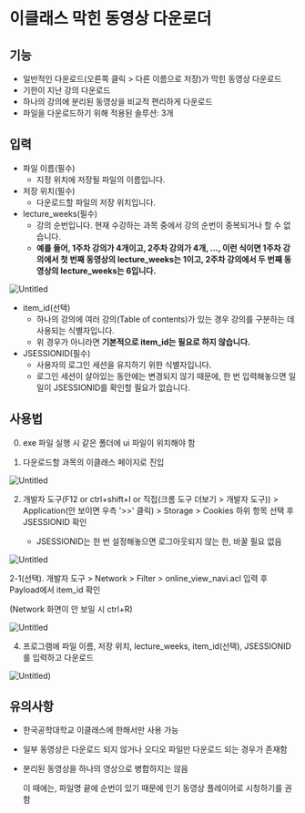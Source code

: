 # 이클래스 막힌 동영상 다운로더

## 기능

- 일반적인 다운로드(오른쪽 클릭 > 다른 이름으로 저장)가 막힌 동영상 다운로드
- 기한이 지난 강의 다운로드
- 하나의 강의에 분리된 동영상을 비교적 편리하게 다운로드
- 파일을 다운로드하기 위해 적용된 솔루션: 3개

## 입력

- 파일 이름(필수)
    - 지정 위치에 저장될 파일의 이름입니다.
- 저장 위치(필수)
    - 다운로드할 파일의 저장 위치입니다.
- lecture_weeks(필수)
    - 강의 순번입니다. 현재 수강하는 과목 중에서 강의 순번이 중복되거나 할 수 없습니다.
    - **예를 들어, 1주차 강의가 4개이고, 2주차 강의가 4개, ..., 이런 식이면 1주차 강의에서 첫 번째 동영상의 lecture_weeks는 1이고, 2주차 강의에서 두 번째 동영상의 lecture_weeks는 6입니다.**

![Untitled](https://s3.us-west-2.amazonaws.com/secure.notion-static.com/99e43723-56bf-43f9-8e51-69ea5bd26b77/Untitled.png?X-Amz-Algorithm=AWS4-HMAC-SHA256&X-Amz-Content-Sha256=UNSIGNED-PAYLOAD&X-Amz-Credential=AKIAT73L2G45EIPT3X45%2F20220603%2Fus-west-2%2Fs3%2Faws4_request&X-Amz-Date=20220603T151445Z&X-Amz-Expires=86400&X-Amz-Signature=1481206a2c5f72791f71d5d96c622ef0abc65225d0208e77aa2e8313b6dcf97d&X-Amz-SignedHeaders=host&response-content-disposition=filename%20%3D%22Untitled.png%22&x-id=GetObject)

- item_id(선택)
    - 하나의 강의에 여러 강의(Table of contents)가 있는 경우 강의를 구분하는 데 사용되는 식별자입니다.
    - 위 경우가 아니라면 **기본적으로 item_id는 필요로 하지 않습니다.**
- JSESSIONID(필수)
    - 사용자의 로그인 세션을 유지하기 위한 식별자입니다.
    - 로그인 세션이 살아있는 동안에는 변경되지 않기 때문에, 한 번 입력해놓으면 일일이 JSESSIONID를 확인할 필요가 없습니다.

## 사용법

0. exe 파일 실행 시 같은 폴더에 ui 파일이 위치해야 함

1. 다운로드할 과목의 이클래스 페이지로 진입

![Untitled](https://s3.us-west-2.amazonaws.com/secure.notion-static.com/43bb921c-a4b6-4d6f-8ad2-3940a2ec54e2/Untitled.png?X-Amz-Algorithm=AWS4-HMAC-SHA256&X-Amz-Content-Sha256=UNSIGNED-PAYLOAD&X-Amz-Credential=AKIAT73L2G45EIPT3X45%2F20220603%2Fus-west-2%2Fs3%2Faws4_request&X-Amz-Date=20220603T152001Z&X-Amz-Expires=86400&X-Amz-Signature=715ea94c3fe79f957b81b7e01c1e9dd8831d5f3115f0af5ce34a794bf1b24f71&X-Amz-SignedHeaders=host&response-content-disposition=filename%20%3D%22Untitled.png%22&x-id=GetObject)

2. 개발자 도구(F12 or ctrl+shift+I or 직접(크롬 도구 더보기 > 개발자 도구)) > Application(안 보이면 우측 '>>' 클릭) > Storage > Cookies 하위 항목 선택 후 JSESSIONID 확인

    - JSESSIONID는 한 번 설정해놓으면 로그아웃되지 않는 한, 바꿀 필요 없음

![Untitled](https://s3.us-west-2.amazonaws.com/secure.notion-static.com/904ef682-bd1f-4c98-9d3c-3a51bc667b89/Untitled.png?X-Amz-Algorithm=AWS4-HMAC-SHA256&X-Amz-Content-Sha256=UNSIGNED-PAYLOAD&X-Amz-Credential=AKIAT73L2G45EIPT3X45%2F20220528%2Fus-west-2%2Fs3%2Faws4_request&X-Amz-Date=20220528T193148Z&X-Amz-Expires=86400&X-Amz-Signature=2568a34f991ced8c2e6d10f1b2d78353eb3ca86d4d3ea44e476299fe33fc889d&X-Amz-SignedHeaders=host&response-content-disposition=filename%20%3D%22Untitled.png%22&x-id=GetObject)

2-1(선택). 개발자 도구 > Network > Filter > online_view_navi.acl 입력 후 Payload에서 item_id 확인

   (Network 화면이 안 보일 시 ctrl+R)

   ![Untitled](https://s3.us-west-2.amazonaws.com/secure.notion-static.com/c9208553-47a2-41eb-952b-bdb27824a0a8/Untitled.png?X-Amz-Algorithm=AWS4-HMAC-SHA256&X-Amz-Content-Sha256=UNSIGNED-PAYLOAD&X-Amz-Credential=AKIAT73L2G45EIPT3X45%2F20220528%2Fus-west-2%2Fs3%2Faws4_request&X-Amz-Date=20220528T192911Z&X-Amz-Expires=86400&X-Amz-Signature=e04c79f3c11ab0cd9ebd8a0bb94dfba6848fddeb611cd077ffead84887bac4b3&X-Amz-SignedHeaders=host&response-content-disposition=filename%20%3D%22Untitled.png%22&x-id=GetObject)


4. 프로그램에 파일 이름, 저장 위치, lecture_weeks, item_id(선택), JSESSIONID를 입력하고 다운로드

![Untitled](https://s3.us-west-2.amazonaws.com/secure.notion-static.com/02588ae2-4e5d-40c7-8423-884a640868ff/Untitled.png?X-Amz-Algorithm=AWS4-HMAC-SHA256&X-Amz-Content-Sha256=UNSIGNED-PAYLOAD&X-Amz-Credential=AKIAT73L2G45EIPT3X45%2F20220528%2Fus-west-2%2Fs3%2Faws4_request&X-Amz-Date=20220528T192929Z&X-Amz-Expires=86400&X-Amz-Signature=a5f8a7e8365fa7b36b843095dd6a6f1c39ae34f0c295eecd9a59c4e13490f678&X-Amz-SignedHeaders=host&response-content-disposition=filename%20%3D%22Untitled.png%22&x-id=GetObject))

## 유의사항

- 한국공학대학교 이클래스에 한해서만 사용 가능
- 일부 동영상은 다운로드 되지 않거나 오디오 파일만 다운로드 되는 경우가 존재함
- 분리된 동영상을 하나의 영상으로 병합하지는 않음

  이 때에는, 파일명 끝에 순번이 있기 때문에 인기 동영상 플레이어로 시청하기를 권함
